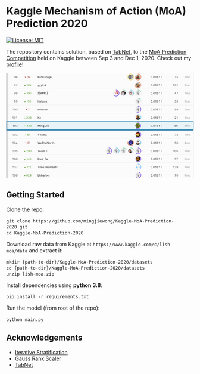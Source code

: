 # Kaggle Mechanism of Action (MoA) Prediction 2020

[![License: MIT](https://img.shields.io/badge/License-MIT-yellow.svg)](https://opensource.org/licenses/MIT)

The repository contains solution, based on [TabNet](https://github.com/dreamquark-ai/tabnet), to the [MoA Prediction Competition](https://www.kaggle.com/c/lish-moa) held on Kaggle between Sep 3 and Dec 1, 2020. Check out my [profile](https://www.kaggle.com/mwong007)!

![image](https://github.com/mingjiewong/Kaggle-MoA-Prediction-2020/blob/master/Figure1.png)

## Getting Started

Clone the repo:
```
git clone https://github.com/mingjiewong/Kaggle-MoA-Prediction-2020.git
cd Kaggle-MoA-Prediction-2020
```

Download raw data from Kaggle at ```https://www.kaggle.com/c/lish-moa/data``` and extract it:
```
mkdir {path-to-dir}/Kaggle-MoA-Prediction-2020/datasets
cd {path-to-dir}/Kaggle-MoA-Prediction-2020/datasets
unzip lish-moa.zip
```

Install dependencies using **python 3.8**:
```
pip install -r requirements.txt
```

Run the model (from root of the repo):
```
python main.py
```

## Acknowledgements

* [Iterative Stratification](https://github.com/trent-b/iterative-stratification)
* [Gauss Rank Scaler](https://www.kaggle.com/liuhdme/rank-gauss)
* [TabNet](https://www.kaggle.com/hiramcho/moa-tabnet-with-pca-rank-gauss)

